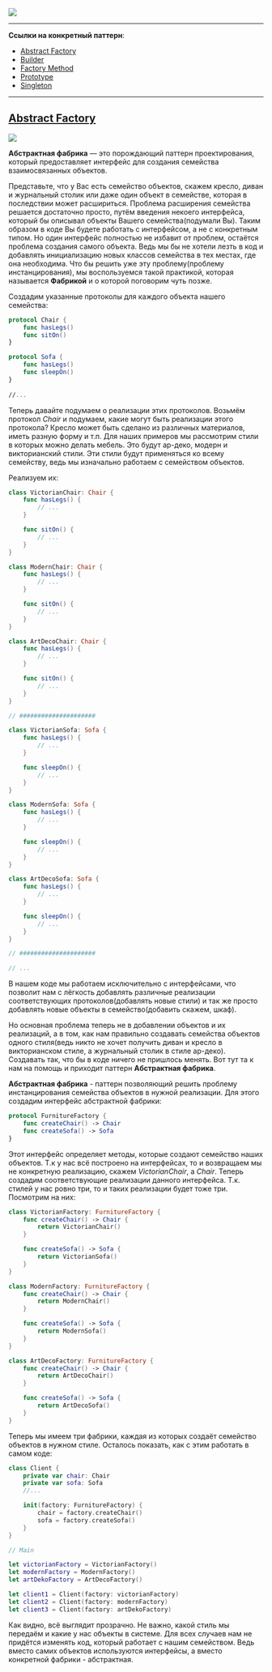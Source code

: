 ![](https://i.imgur.com/lrcE00f.png)  

***    
**Ссылки на конкретный паттерн**:  

 * [Abstract Factory](#abstract-factory)
 * [Builder](#builder)  
 * [Factory Method](#factory-method)
 * [Prototype](#prototype)
 * [Singleton](#singleton)      

***
[Abstract Factory](#abstract-factory)  
--------------      
![](https://refactoring.guru/images/patterns/content/abstract-factory/abstract-factory-2x.png)   
  
**Абстрактная фабрика** — это порождающий паттерн проектирования, который предоставляет интерфейс для создания семейства взаимосвязанных объектов.   
  
Представьте, что у Вас есть семейство объектов, скажем кресло, диван и журнальный столик или даже один объект в семействе, которая в последствии может расшириться. Проблема расширения семейства решается достаточно просто, путём введения некоего интерфейса, который бы описывал объекты Вашего семейства(подумали Вы). Таким образом в коде Вы будете работать с интерфейсом, а не с конкретным типом. Но один интерфейс полностью не избавит от проблем, остаётся проблема создания самого объекта. Ведь мы бы не хотели лезть в код и добавлять инициализацию новых классов семейства в тех местах, где она необходима. Что бы решить уже эту проблему(проблему инстанцирования), мы воспользуемся такой практикой, которая называется **Фабрикой** и о которой поговорим чуть позже.     
  
Создадим указанные протоколы для каждого объекта нашего семейства:
  
```swift  
protocol Chair {
    func hasLegs()
    func sitOn()
}

protocol Sofa {
    func hasLegs()
    func sleepOn()
}  
  
//...
```
  
Теперь давайте подумаем о реализации этих протоколов. Возьмём протокол <i>Chair</i> и подумаем, какие могут быть реализации этого протокола? Кресло может быть сделано из различных материалов, иметь разную форму и т.п. Для наших примеров мы рассмотрим стили в которых можно делать мебель. Это будут ар-деко, модерн и викторианский стили. Эти стили будут применяться ко всему семейству, ведь мы изначально работаем с семейством объектов. 

Реализуем их:  
  
```swift
class VictorianChair: Chair {
    func hasLegs() {
        // ...
    }

    func sitOn() {
        // ...
    }
}

class ModernChair: Chair {
    func hasLegs() {
        // ...
    }

    func sitOn() {
        // ...
    }
}

class ArtDecoChair: Chair {
    func hasLegs() {
        // ...
    }

    func sitOn() {
        // ...
    }
}

// #####################

class VictorianSofa: Sofa {
    func hasLegs() {
        // ...
    }

    func sleepOn() {
        // ...
    }
}

class ModernSofa: Sofa {
    func hasLegs() {
        // ...
    }

    func sleepOn() {
        // ...
    }
}

class ArtDecoSofa: Sofa {
    func hasLegs() {
        // ...
    }

    func sleepOn() {
        // ...
    }
}

// #####################

// ...
```

В нашем коде мы работаем исключительно с интерфейсами, что позволит нам с лёгкость добавлять различные реализации соответствующих протоколов(добавлять новые стили) и так же просто добавлять новые объекты в семейство(добавить скажем, шкаф).   
  
Но основная проблема теперь не в добавлении объектов и их реализаций, а в том, как нам правильно создавать семейства объектов одного стиля(ведь никто не хочет получить диван и кресло в викторианском стиле, а журнальный столик в стиле ар-деко). Создавать так, что бы в коде ничего не пришлось менять. Вот тут та к нам на помощь и приходит паттерн **Абстрактная фабрика**.   
  
**Абстрактная фабрика** - паттерн позволяющий решить проблему инстанцирования семейства объектов в нужной реализации. Для этого создадим интерфейс абстрактной фабрики: 

```swift
protocol FurnitureFactory {
    func createChair() -> Chair
    func createSofa() -> Sofa
}
```
  
Этот интерфейс определяет методы, которые создают семейство наших объектов. Т.к у нас всё построено на  интерфейсах, то и возвращаем мы не конкретную реализацию, скажем *VictorianChair*, а *Chair*. Теперь создадим соответствующие реализации данного интерфейса. Т.к. стилей у нас ровно три, то и таких реализации будет тоже три. Посмотрим на них:  

```swift
class VictorianFactory: FurnitureFactory {
    func createChair() -> Chair {
        return VictorianChair()
    }

    func createSofa() -> Sofa {
        return VictorianSofa()
    }
}

class ModernFactory: FurnitureFactory {
    func createChair() -> Chair {
        return ModernChair()
    }

    func createSofa() -> Sofa {
        return ModernSofa()
    }
}

class ArtDecoFactory: FurnitureFactory {
    func createChair() -> Chair {
        return ArtDecoChair()
    }

    func createSofa() -> Sofa {
        return ArtDecoSofa()
    }
}
```

Теперь мы имеем три фабрики, каждая из которых создаёт семейство объектов в нужном стиле.  Осталось показать, как с этим работать в самом коде:

```swift  
class Client {
    private var chair: Chair
    private var sofa: Sofa
    //...    

    init(factory: FurnitureFactory) {
        chair = factory.createChair()
        sofa = factory.createSofa()
    }
}  

// Main

let victorianFactory = VictorianFactory()
let modernFactory = ModernFactory()
let artDekoFactory = ArtDecoFactory()

let client1 = Client(factory: victorianFactory)
let client2 = Client(factory: modernFactory)
let client3 = Client(factory: artDekoFactory)
```

Как видно, всё выглядит прозрачно. Не важно, какой стиль мы передаём и какие у нас объекты в системе. Для всех случаев нам не придётся изменять код, который работает с нашим семейством. Ведь вместо самих объектов используются интерфейсы, а вместо конкретной фабрики - абстрактная.  
